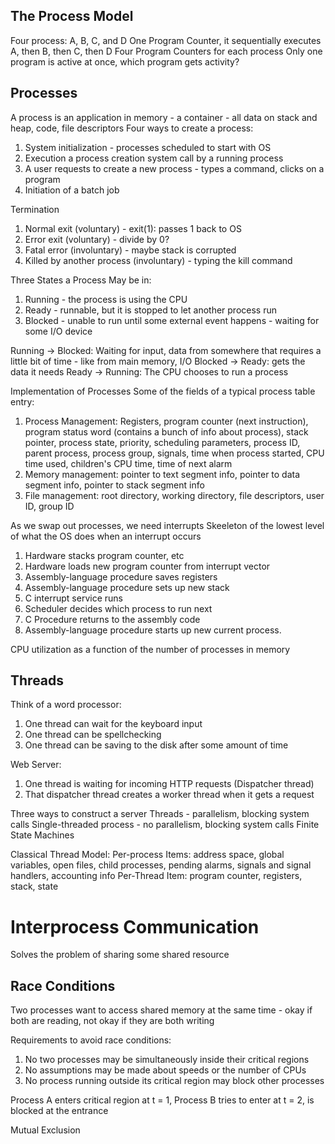 ## The Process Model
Four process: A, B, C, and D
One Program Counter, it sequentially executes A, then B, then C, then D
Four Program Counters for each process
Only one program is active at once, which program gets activity?

## Processes
A process is an application in memory - a container - all data on stack and heap, code, file descriptors
Four ways to create a process:
1. System initialization - processes scheduled to start with OS
2. Execution a process creation system call by a running process
3. A user requests to create a new process - types a command, clicks on a program
4. Initiation of a batch job

Termination
1. Normal exit (voluntary) - exit(1): passes 1 back to OS
2. Error exit (voluntary) - divide by 0?
3. Fatal error (involuntary) - maybe stack is corrupted
4. Killed by another process (involuntary) - typing the kill command

Three States a Process May be in:
1. Running - the process is using the CPU
2. Ready - runnable, but it is stopped to let another process run
3. Blocked - unable to run until some external event happens - waiting for some I/O device

Running -> Blocked: Waiting for input, data from somewhere that requires a little bit of time - like from main memory, I/O
Blocked -> Ready: gets the data it needs
Ready -> Running: The CPU chooses to run a process

Implementation of Processes
Some of the fields of a typical process table entry:
1. Process Management: Registers, program counter (next instruction), program status word (contains a bunch of info about process), stack pointer, process state, priority, scheduling parameters, process ID, parent process, process group, signals, time when process started, CPU time used, children's CPU time, time of next alarm
2. Memory management: pointer to text segment info, pointer to data segment info, pointer to stack segment info
3. File management: root directory, working directory, file descriptors, user ID, group ID

As we swap out processes, we need interrupts
Skeeleton of the lowest level of what the OS does when an interrupt occurs
1. Hardware stacks program counter, etc
2. Hardware loads new program counter from interrupt vector
3. Assembly-language procedure saves registers
4. Assembly-language procedure sets up new stack
5. C interrupt service runs
6. Scheduler decides which process to run next
7. C Procedure returns to the assembly code
8. Assembly-language procedure starts up new current process.

CPU utilization as a function of the number of processes in memory

## Threads
Think of a word processor:
1. One thread can wait for the keyboard input
2. One thread can be spellchecking
3. One thread can be saving to the disk after some amount of time

Web Server:
1. One thread is waiting for incoming HTTP requests (Dispatcher thread)
2. That dispatcher thread creates a worker thread when it gets a request

Three ways to construct a server
Threads - parallelism, blocking system calls
Single-threaded process - no parallelism, blocking system calls
Finite State Machines 

Classical Thread Model:
Per-process Items: address space, global variables, open files, child processes, pending alarms, signals and signal handlers, accounting info
Per-Thread Item: program counter, registers, stack, state

# Interprocess Communication

Solves the problem of sharing some shared resource

## Race Conditions
Two processes want to access shared memory at the same time - okay if both are reading, not okay if they are both writing

Requirements to avoid race conditions:
1. No two processes may be simultaneously inside their critical regions
2. No assumptions may be made about speeds or the number of CPUs
3. No process running outside its critical region may block other processes

Process A enters critical region at t = 1, Process B tries to enter at t = 2, is blocked at the entrance

Mutual Exclusion 